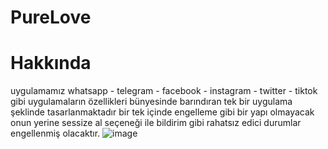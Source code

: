 # PureLove
# Hakkında
uygulamamız whatsapp - telegram - facebook - instagram - twitter - tiktok gibi uygulamaların özellikleri bünyesinde barındıran tek bir uygulama şeklinde tasarlanmaktadır bir tek içinde engelleme gibi bir yapı olmayacak onun yerine sessize al seçeneği ile bildirim gibi rahatsız edici durumlar engellenmiş olacaktır.
![image](https://github.com/user-attachments/assets/13bd99dc-6726-43c3-809a-d12b4196ade9)
